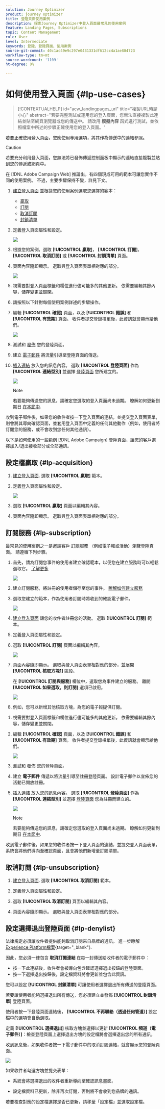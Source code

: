 ```yaml
---
solution: Journey Optimizer
product: journey optimizer
title: 登陸頁面使用案例
description: 探索Journey Optimizer中登入頁面最常見的使用案例
feature: Landing Pages, Subscriptions
topic: Content Management
role: User
level: Intermediate
keywords: 登陸、登陸頁面、使用案例
source-git-commit: 40c1ac49e9c297e0431331df612cc4a1ae804723
workflow-type: tm+mt
source-wordcount: '1109'
ht-degree: 0%

---
```


# 如何使用登入頁面 {#lp-use-cases}

>[!CONTEXTUALHELP]
>id="acw_landingpages_url"
>title="複製URL時請小心"
>abstract="若要完整測試或運用您的登入頁面，您無法直接複製此連結並貼至網頁瀏覽器或您的傳送中。 請改用 **模擬內容** 函式進行測試，並依照檔案中所述的步驟正確使用您的登入頁面。"

若要正確使用登入頁面，您應使用專用選項，將其作為傳送中的連結參照。

>[!CAUTION]
>
>若要充分利用登入頁面，您無法將已發佈傳遞控制面板中顯示的連結直接複製並貼到您的傳遞或網頁中。

在 [!DNL Adobe Campaign Web] 推論出，有四個現成可用的範本可讓您實作不同的使用案例。 不過，主要步驟保持不變，詳見下文。

1. [建立登入頁面](create-lp.md#create-landing-page) 並根據您的使用案例選取您選擇的範本：

   * [贏取](#lp-acquisition)
   * [訂閱](#lp-subscription)
   * [取消訂閱](#lp-unsubscription)
   * [封鎖清單](#lp-denylist)

1. 定義登入頁面屬性和設定。

   ![](assets/lp-uc-properties.png)

1. 根據您的案例，選取 **[!UICONTROL 贏取]**， **[!UICONTROL 訂閱]**， **[!UICONTROL 取消訂閱]** 或 **[!UICONTROL 封鎖清單]** 頁面。

1. 頁面內容隨即顯示。 選取與登入頁面表單相對應的部分。

   ![](assets/lp-uc-form.png)

1. 視需要對登入頁面標籤和欄位進行儘可能多的其他更新。 依需要編輯其餘內容，儲存變更並關閉。

1. 請按照以下針對每個使用案例詳述的步驟操作。

1. 編輯 **[!UICONTROL 確認]** 頁面，以及 **[!UICONTROL 錯誤]** 和 **[!UICONTROL 有效期]** 頁面。 收件者提交登錄檔單後，此資訊就會顯示給他們。

   ![](assets/lp-uc-confirmation-page.png)

1. 測試和 [發佈](create-lp.md#publish-landing-page) 您的登陸頁面。

1. 建立 [電子郵件](../email/create-email.md) 將流量引導至登陸頁面的傳送。

1. [插入連結](../email/message-tracking.md#insert-links) 放入您的訊息內容。 選取 **[!UICONTROL 登陸頁面]** 作為 **[!UICONTROL 連結型別]** 並選擇 [登陸頁面](create-lp.md#configure-primary-page) 您所建立的。

   ![](assets/lp_subscription-uc-link.png)

   >[!NOTE]
   >
   >若要能夠傳送您的訊息，請確定您選取的登入頁面尚未過期。 瞭解如何更新到期日 [在本節中](create-lp.md#create-landing-page).

收到電子郵件後，如果您的收件者按一下登入頁面的連結，並提交登入頁面表單，則會將其導向確認頁面，並套用登入頁面中定義的任何其他動作（例如，使用者將訂閱您的服務，或不會收到您任何其他通訊）。

以下是如何使用的一些範例 [!DNL Adobe Campaign] 登陸頁面，讓您的客戶選擇加入/退出接收部分或全部通訊。

## 設定檔贏取 {#lp-acquisition}

1. [建立登入頁面](create-lp.md#create-landing-page). 選取 **[!UICONTROL 贏取]** 範本。

1. 定義登入頁面屬性和設定。

   ![](assets/lp-uc-properties.png)

1. 選取 **[!UICONTROL 贏取]** 頁面以編輯其內容。

1. 頁面內容隨即顯示。 選取與登入頁面表單相對應的部分。

## 訂閱服務 {#lp-subscription}

最常見的使用案例之一是邀請客戶 [訂閱服務](../audience/manage-services.md) （例如電子報或活動）瀏覽登陸頁面。 請遵循下列步驟。

<!--For example, let's say you organize an event next month and you want to launch an event registration campaign. To do this, you're going to send an email including a link to a landing page that will enable your recipients to register for this event. The users who register will be added to the subscription list that you created for this purpose.-->

1. 首先，請為訂閱您事件的使用者建立確認範本，以便您在建立服務時可以輕鬆選取它。 [了解更多](../audience/manage-services.md#create-confirmation-message)

   ![](assets/lp-uc-confirmation-email.png)

1. 建立訂閱服務，將註冊的使用者儲存至您的事件。 [瞭解如何建立服務](../audience/manage-services.md)

1. 選取您建立的範本，作為使用者訂閱時將收到的確認電子郵件。

   ![](assets/lp-uc-subscription-service.png)

1. [建立登入頁面](create-lp.md#create-landing-page) 讓您的收件者註冊您的活動。 選取 **[!UICONTROL 訂閱]** 範本。

   <!--![](assets/lp-uc-subscription-template.png)-->

1. 定義登入頁面屬性和設定。

   <!--![](assets/lp-uc-properties.png)-->

1. 選取 **[!UICONTROL 訂閱]** 頁面以編輯其內容。

   ![](assets/lp-uc-subscription-page-edit.png)

1. 頁面內容隨即顯示。 選取與登入頁面表單相對應的部分，並展開 **[!UICONTROL 核取方塊1]** 區段。

   在 **[!UICONTROL 訂閱與服務]** 欄位中，選取您為事件建立的服務。 離開 **[!UICONTROL 如果選取，則訂閱]** 選項已啟用。

   ![](assets/lp-uc-subscription-checkbox-1.png)

1. 例如，您可以新增其他核取方塊，為您的電子報提供訂閱。

<!--

1. You can also update the profiles who register for your event for the email channel. Expand the **[!UICONTROL Call to action]** section and select Additional updates.

    ![](assets/lp-uc-subscription-call-to-action.png)-->

1. 視需要對登入頁面標籤和欄位進行儘可能多的其他更新。 依需要編輯其餘內容，儲存變更並關閉。

1. 編輯 **[!UICONTROL 確認]** 頁面，以及 **[!UICONTROL 錯誤]** 和 **[!UICONTROL 有效期]** 頁面。 收件者提交登錄檔單後，此資訊就會顯示給他們。

   ![](assets/lp-uc-confirmation-page.png)

1. 測試和 [發佈](create-lp.md#publish-landing-page) 您的登陸頁面。

1. 建立 **電子郵件** 傳遞以將流量引導至註冊登陸頁面。 設計電子郵件以宣佈您的活動已開放註冊。

1. [插入連結](../email/message-tracking.md#insert-links) 放入您的訊息內容。 選取 **[!UICONTROL 登陸頁面]** 作為 **[!UICONTROL 連結型別]** 並選擇 [登陸頁面](create-lp.md#configure-primary-page) 您為註冊而建立的。

   ![](assets/lp_subscription-uc-link.png)

   >[!NOTE]
   >
   >若要能夠傳送您的訊息，請確定您選取的登入頁面尚未過期。 瞭解如何更新到期日 [在本節中](create-lp.md#create-landing-page).

收到電子郵件後，如果您的收件者按一下登入頁面的連結，並提交登入頁面表單，系統會將他們導向至確認頁面，且會將他們新增至訂閱清單。

## 取消訂閱 {#lp-unsubscription}

1. [建立登入頁面](create-lp.md#create-landing-page). 選取 **[!UICONTROL 取消訂閱]** 範本。

1. 定義登入頁面屬性和設定。

1. 選取 **[!UICONTROL 取消訂閱]** 頁面以編輯其內容。

1. 頁面內容隨即顯示。 選取與登入頁面表單相對應的部分。

## 設定選擇退出登陸頁面 {#lp-denylist}

法律規定必須讓收件者提供能夠取消訂閱來自品牌的通訊。 進一步瞭解 [Experience Platform檔案](https://experienceleague.adobe.com/docs/experience-platform/privacy/regulations/overview.html#regulations){target="_blank"}.

因此，您必須一律包含 **取消訂閱連結** 在每一封傳送給收件者的電子郵件中：

* 按一下此連結後，收件者會被導向包含確認選擇退出按鈕的登陸頁面。
* 按一下選擇退出按鈕後，設定檔資料將會更新並包含此資訊。

您可以設定 **[!UICONTROL 封鎖清單]** 可讓使用者選擇退出所有傳送的登陸頁面。

若要讓使用者能夠選擇退出所有傳送，您必須建立並發佈 **[!UICONTROL 封鎖清單]** 登陸頁面。

使用者按一下登陸頁面連結後， **[!UICONTROL 不再聯絡（透過任何管道）]** 設定檔中的選項會自動選取。

定義 **[!UICONTROL 選擇退出]** 核取方塊並選擇以更新 **[!UICONTROL 頻道（電子郵件）]**：檢查登陸頁面上選擇退出方塊的設定檔將會選擇退出您的所有通訊。

收到訊息後，如果收件者按一下電子郵件中的取消訂閱連結，就會顯示您的登陸頁面。

![](assets/lp_opt-out-submit-form.png)

如果收件者勾選方塊並提交表單：

* 系統會將選擇退出的收件者重新導向至確認訊息畫面。

* 設定檔資料已更新，除非再次訂閱，否則將不會收到您品牌的通訊。

若要檢查對應的設定檔選擇是否已更新，請移至「設定檔」並選取設定檔。







